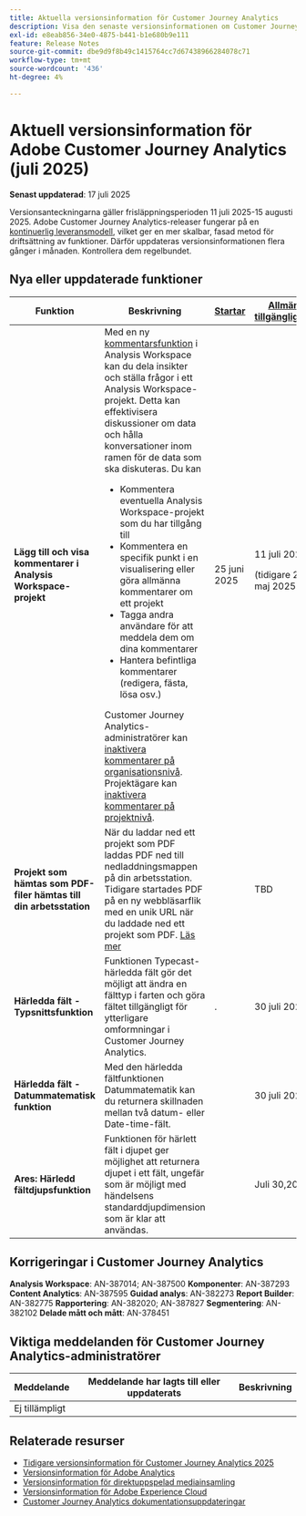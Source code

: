 ```yaml
---
title: Aktuella versionsinformation för Customer Journey Analytics
description: Visa den senaste versionsinformationen om Customer Journey Analytics
exl-id: e8eab856-34e0-4875-b441-b1e680b9e111
feature: Release Notes
source-git-commit: dbe9d9f8b49c1415764cc7d67438966284078c71
workflow-type: tm+mt
source-wordcount: '436'
ht-degree: 4%

---
```


# Aktuell versionsinformation för Adobe Customer Journey Analytics (juli 2025)

**Senast uppdaterad**: 17 juli 2025


Versionsanteckningarna gäller frisläppningsperioden 11 juli 2025-15 augusti 2025. Adobe Customer Journey Analytics-releaser fungerar på en [kontinuerlig leveransmodell](releases.md), vilket ger en mer skalbar, fasad metod för driftsättning av funktioner. Därför uppdateras versionsinformationen flera gånger i månaden. Kontrollera dem regelbundet.

## Nya eller uppdaterade funktioner

| Funktion | Beskrivning | [Startar](releases.md) | [Allmän tillgänglighet](releases.md) |
| ----------- | ---------- | ------- | ---- |
| **Lägg till och visa kommentarer i Analysis Workspace-projekt** | Med en ny [kommentarsfunktion](https://experienceleague.adobe.com/en/docs/analytics-platform/using/cja-workspace/build-workspace-project/comment-projects) i Analysis Workspace kan du dela insikter och ställa frågor i ett Analysis Workspace-projekt. Detta kan effektivisera diskussioner om data och hålla konversationer inom ramen för de data som ska diskuteras. Du kan <ul><li>Kommentera eventuella Analysis Workspace-projekt som du har tillgång till</li><li>Kommentera en specifik punkt i en visualisering eller göra allmänna kommentarer om ett projekt</li><li>Tagga andra användare för att meddela dem om dina kommentarer</li><li>Hantera befintliga kommentarer (redigera, fästa, lösa osv.)</li></ul>Customer Journey Analytics-administratörer kan [inaktivera kommentarer på organisationsnivå](https://experienceleague.adobe.com/en/docs/analytics-platform/using/cja-workspace/user-preferences#ims-organization-preferences). Projektägare kan [inaktivera kommentarer på projektnivå](https://experienceleague.adobe.com/en/docs/analytics-platform/using/cja-workspace/build-workspace-project/create-projects). | 25 juni 2025 | 11 juli 2025 <p>(tidigare 29 maj 2025)</p> |
| **Projekt som hämtas som PDF-filer hämtas till din arbetsstation** | När du laddar ned ett projekt som PDF laddas PDF ned till nedladdningsmappen på din arbetsstation. Tidigare startades PDF på en ny webbläsarflik med en unik URL när du laddade ned ett projekt som PDF. [Läs mer](https://experienceleague.adobe.com/en/docs/analytics-platform/using/cja-workspace/export/download-send) | | TBD |
| **Härledda fält - Typsnittsfunktion** | Funktionen Typecast-härledda fält gör det möjligt att ändra en fälttyp i farten och göra fältet tillgängligt för ytterligare omformningar i Customer Journey Analytics. | . | 30 juli 2025 |
| **Härledda fält - Datummatematisk funktion** | Med den härledda fältfunktionen Datummatematik kan du returnera skillnaden mellan två datum- eller Date-time-fält. | | 30 juli 2025 |
| **Ares: Härledd fältdjupsfunktion** | Funktionen för härlett fält i djupet ger möjlighet att returnera djupet i ett fält, ungefär som är möjligt med händelsens standarddjupdimension som är klar att användas. |  | Juli 30,2025 |

## Korrigeringar i Customer Journey Analytics

**Analysis Workspace**: AN-387014; AN-387500
**Komponenter**: AN-387293
**Content Analytics**: AN-387595
**Guidad analys**: AN-382273
**Report Builder**: AN-382775
**Rapportering**: AN-382020; AN-387827
**Segmentering**: AN-382102
**Delade mått och mått**: AN-378451


## Viktiga meddelanden för Customer Journey Analytics-administratörer

| Meddelande | Meddelande har lagts till eller uppdaterats | Beskrivning |
| --- | --- | --- |
| Ej tillämpligt | | |

## Relaterade resurser

* [Tidigare versionsinformation för Customer Journey Analytics 2025](/help/release-notes/2025.md)
* [Versionsinformation för Adobe Analytics](https://experienceleague.adobe.com/docs/analytics/release-notes/latest.html)
* [Versionsinformation för direktuppspelad mediainsamling](https://experienceleague.adobe.com/docs/media-analytics/using/additional-resources/release-notes.html)
* [Versionsinformation för Adobe Experience Cloud](https://experienceleague.adobe.com/docs/release-notes/experience-cloud/current.html)
* [Customer Journey Analytics dokumentationsuppdateringar](/help/release-notes/doc-changes.md)
